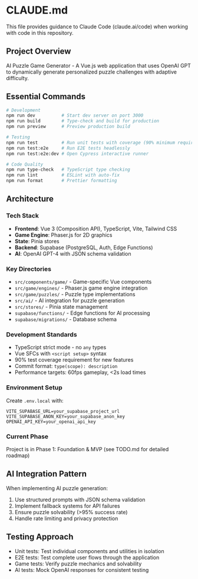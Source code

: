 # CLAUDE.md

This file provides guidance to Claude Code (claude.ai/code) when working with code in this repository.

## Project Overview

AI Puzzle Game Generator - A Vue.js web application that uses OpenAI GPT to dynamically generate personalized puzzle challenges with adaptive difficulty.

## Essential Commands

```bash
# Development
npm run dev          # Start dev server on port 3000
npm run build        # Type-check and build for production
npm run preview      # Preview production build

# Testing
npm run test         # Run unit tests with coverage (90% minimum required)
npm run test:e2e     # Run E2E tests headlessly
npm run test:e2e:dev # Open Cypress interactive runner

# Code Quality
npm run type-check   # TypeScript type checking
npm run lint         # ESLint with auto-fix
npm run format       # Prettier formatting
```

## Architecture

### Tech Stack
- **Frontend**: Vue 3 (Composition API), TypeScript, Vite, Tailwind CSS
- **Game Engine**: Phaser.js for 2D graphics
- **State**: Pinia stores
- **Backend**: Supabase (PostgreSQL, Auth, Edge Functions)
- **AI**: OpenAI GPT-4 with JSON schema validation

### Key Directories
- `src/components/game/` - Game-specific Vue components
- `src/game/engines/` - Phaser.js game engine integration
- `src/game/puzzles/` - Puzzle type implementations
- `src/ai/` - AI integration for puzzle generation
- `src/stores/` - Pinia state management
- `supabase/functions/` - Edge functions for AI processing
- `supabase/migrations/` - Database schema

### Development Standards
- TypeScript strict mode - no `any` types
- Vue SFCs with `<script setup>` syntax
- 90% test coverage requirement for new features
- Commit format: `type(scope): description`
- Performance targets: 60fps gameplay, <2s load times

### Environment Setup
Create `.env.local` with:
```env
VITE_SUPABASE_URL=your_supabase_project_url
VITE_SUPABASE_ANON_KEY=your_supabase_anon_key
OPENAI_API_KEY=your_openai_api_key
```

### Current Phase
Project is in Phase 1: Foundation & MVP (see TODO.md for detailed roadmap)

## AI Integration Pattern

When implementing AI puzzle generation:
1. Use structured prompts with JSON schema validation
2. Implement fallback systems for API failures
3. Ensure puzzle solvability (>95% success rate)
4. Handle rate limiting and privacy protection

## Testing Approach

- Unit tests: Test individual components and utilities in isolation
- E2E tests: Test complete user flows through the application
- Game tests: Verify puzzle mechanics and solvability
- AI tests: Mock OpenAI responses for consistent testing